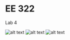 # EE 322
Lab 4

![alt text](https://github.com/mik1245/EE-322/blob/main/Photos/Lab5_Photos/Capture.JPG)
![alt text](https://github.com/mik1245/EE-322/blob/main/Photos/Lab5_Photos/Capture1.JPG)
![alt text](https://github.com/mik1245/EE-322/blob/main/Photos/Lab5_Photos/Capture2.JPG)

